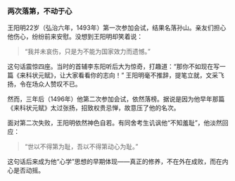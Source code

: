 ### **两次落第，不动于心**

王阳明22岁（弘治六年，1493年）第一次参加会试，结果名落孙山。亲友们担心他伤心，纷纷前来安慰。没想到王阳明却笑着说：

> “我并未哀伤，只是为不能为国家效力而遗憾。”

这句话震惊四座。当时的首辅李东阳听后大为惊奇，打趣道：“那你不如现在写一篇《来科状元赋》，让大家看看你的志向！”
 王阳明毫不推辞，提笔立就，文采飞扬，令在场众人赞叹不已。

然而，三年后（1496年）他第二次参加会试，依然落榜。据说是因为他早年那篇《来科状元赋》太过张扬，招致权贵忌惮，故意压了他的名次。

面对第二次失败，王阳明依然神色自若。有同舍考生讥讽他“不知羞耻”，他淡然回应：

> “世以不得第为耻，吾以不得第动心为耻。”

这句话后来成为他“心学”思想的早期体现——真正的修养，不在外在成败，而在内心是否动摇。
